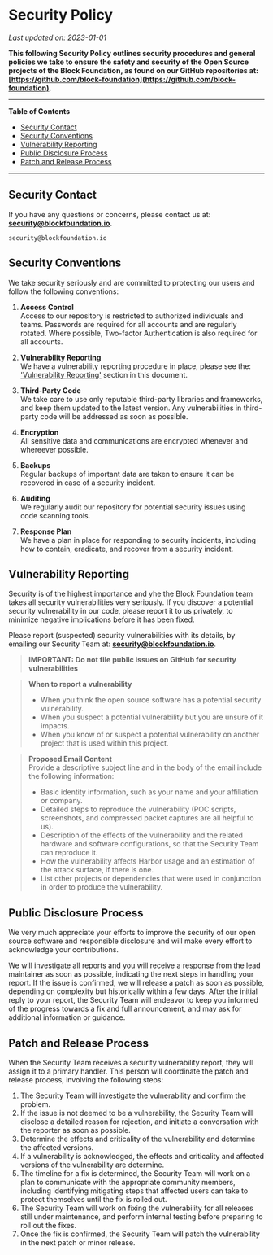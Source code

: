 # Security Policy

_Last updated on: 2023-01-01_



**This following Security Policy outlines security procedures and general 
policies we take to ensure the safety and security of the Open Source projects 
of the Block Foundation, as found on our GitHub repositories at: 
[https://github.com/block-foundation](https://github.com/block-foundation).**


---

**Table of Contents**
  * [Security Contact](#security-contact)
  * [Security Conventions](#security-conventions)
  * [Vulnerability Reporting](#vulnerability-reporting)
  * [Public Disclosure Process](#public-disclosure-process)
  * [Patch and Release Process ](#patch-and-release-process-process)

---


## Security Contact
 
If you have any questions or concerns, please contact us at:
**[security@blockfoundation.io](mailto:security@blockfoundation.io)**.

```
security@blockfoundation.io
```

## Security Conventions

We take security seriously and are committed to protecting our users and follow 
the following conventions:

1. **Access Control** \
Access to our repository is restricted to authorized individuals and teams. 
Passwords are required for all accounts and are regularly rotated. 
Where possible, Two-factor Authentication is also required for all accounts.

2. **Vulnerability Reporting** \
We have a vulnerability reporting procedure in place, please see the: 
['Vulnerability Reporting'](#vulnerability-reporting) section in this document.

3. **Third-Party Code** \
We take care to use only reputable third-party libraries and frameworks, 
and keep them updated to the latest version. Any vulnerabilities in 
third-party code will be addressed as soon as possible.

4. **Encryption** \
All sensitive data and communications are encrypted whenever and whereever 
possible.

5. **Backups** \
Regular backups of important data are taken to ensure it can be recovered in 
case of a security incident.

6. **Auditing** \
We regularly audit our repository for potential security issues using code 
scanning tools.

7. **Response Plan** \
We have a plan in place for responding to security incidents, including how 
to contain, eradicate, and recover from a security incident.


## Vulnerability Reporting

Security is of the highest importance and yhe the Block Foundation team takes all 
security vulnerabilities very seriously. 
If you discover a potential security vulnerability in our code, please report 
it to us privately, to minimize negative implications before it has been fixed.


Please report (suspected) security vulnerabilities with its details, by 
emailing our Security Team at:
**[security@blockfoundation.io](mailto:security@blockfoundation.io)**. 


> **IMPORTANT: Do not file public issues on GitHub for security vulnerabilities**


> **When to report a vulnerability**
> - When you think the open source software has a potential security 
vulnerability.
> - When you suspect a potential vulnerability but you are unsure of it impacts.
> - When you know of or suspect a potential vulnerability on another project 
that is used within this project. 


> **Proposed Email Content** \
> Provide a descriptive subject line and in the body of the email include the 
> following information:
> - Basic identity information, such as your name and your affiliation or company.
> - Detailed steps to reproduce the vulnerability (POC scripts, screenshots, 
and compressed packet captures are all helpful to us).
> - Description of the effects of the vulnerability and the related hardware 
and software configurations, so that the Security Team can reproduce it.
> - How the vulnerability affects Harbor usage and an estimation of the attack 
surface, if there is one.
> - List other projects or dependencies that were used in conjunction in order 
to produce the vulnerability.


## Public Disclosure Process 

We very much appreciate your efforts to improve the security of our open source 
software and responsible disclosure and will make every effort to acknowledge 
your contributions. 


We will investigate all reports and you will receive a response from the lead 
maintainer as soon as possible, indicating the next steps in handling your report.
If the issue is confirmed, we will release a patch as soon as possible, 
depending on complexity but historically within a few days.
After the initial reply to your report, the Security Team will endeavor 
to keep you informed of the progress towards a fix and full announcement, 
and may ask for additional information or guidance.


## Patch and Release Process

When the Security Team receives a security vulnerability report, they will 
assign it to a primary handler. This person will coordinate the patch and 
release process, involving the following steps:

1. The Security Team will investigate the vulnerability and confirm the problem.
2. If the issue is not deemed to be a vulnerability, the Security Team will 
disclose a detailed reason for rejection, and initiate a conversation with the 
reporter as soon as possible.
3. Determine the effects and criticality of the vulnerability and determine the 
affected versions.
4. If a vulnerability is acknowledged, the effects and criticality and affected 
versions of the vulnerability are determine.
5. The timeline for a fix is determined, the Security Team will work on a plan 
to communicate with the appropriate community members, including identifying 
mitigating steps that affected users can take to protect themselves until the 
fix is rolled out.
6. The Security Team will work on fixing the vulnerability for all releases 
still under maintenance, and perform internal testing before preparing to roll 
out the fixes.
7. Once the fix is confirmed, the Security Team will patch the vulnerability in 
the next patch or minor release.
